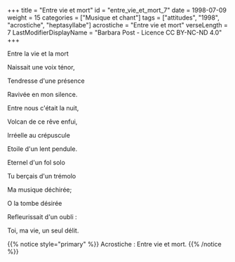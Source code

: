 +++
title = "Entre vie et mort"
id = "entre_vie_et_mort_7"
date = 1998-07-09
weight = 15
categories = ["Musique et chant"]
tags = ["attitudes", "1998", "acrostiche", "heptasyllabe"]
acrostiche = "Entre vie et mort"
verseLength = 7
LastModifierDisplayName = "Barbara Post - Licence CC BY-NC-ND 4.0"
+++

Entre la vie et la mort

Naissait une voix ténor,

Tendresse d'une présence

Ravivée en mon silence.

Entre nous c'était la nuit,

Volcan de ce rêve enfui,

Irréelle au crépuscule

Etoile d'un lent pendule.

Eternel d'un fol solo

Tu berçais d'un trémolo

Ma musique déchirée;

O la tombe désirée

Refleurissait d'un oubli :

Toi, ma vie, un seul délit.

{{% notice style="primary" %}}
Acrostiche : Entre vie et mort.
{{% /notice %}}
